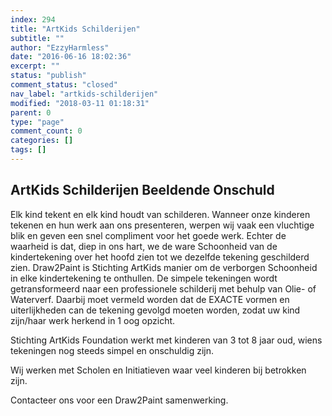 ```yaml
---
index: 294
title: "ArtKids Schilderijen"
subtitle: ""
author: "EzzyHarmless"
date: "2016-06-16 18:02:36"
excerpt: ""
status: "publish"
comment_status: "closed"
nav_label: "artkids-schilderijen"
modified: "2018-03-11 01:18:31"
parent: 0
type: "page"
comment_count: 0
categories: []
tags: []
---
```


## ArtKids Schilderijen <span class="has-text-calm is-size-4">Beeldende Onschuld</span>

Elk kind tekent en elk kind houdt van schilderen. Wanneer onze kinderen tekenen en hun werk aan ons presenteren, werpen wij vaak een vluchtige blik en geven een snel compliment voor het goede werk. Echter de waarheid is dat, diep in ons hart, we de ware Schoonheid van de kindertekening over het hoofd zien tot we dezelfde tekening geschilderd zien. Draw2Paint is Stichting ArtKids manier om de verborgen Schoonheid in elke kindertekening te onthullen. De simpele tekeningen wordt getransformeerd naar een professionele schilderij met behulp van Olie- of Waterverf. Daarbij moet vermeld worden dat de EXACTE vormen en uiterlijkheden can de tekening gevolgd moeten worden, zodat uw kind zijn/haar werk herkend in 1 oog opzicht.

Stichting ArtKids Foundation werkt met kinderen van 3 tot 8 jaar oud, wiens tekeningen nog steeds simpel en onschuldig zijn.

Wij werken met Scholen en Initiatieven waar veel kinderen bij betrokken zijn.

Contacteer ons voor een Draw2Paint samenwerking.